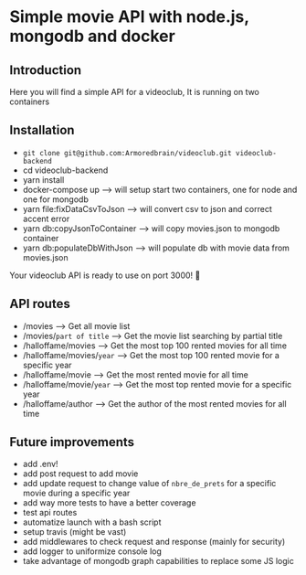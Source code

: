 # Simple movie API with node.js, mongodb and docker 

## Introduction
Here you will find a simple API for a videoclub, It is running on two containers

## Installation
* `git clone git@github.com:Armoredbrain/videoclub.git videoclub-backend`
* cd videoclub-backend 
* yarn install
* docker-compose up --> will setup start two containers, one for node and one for mongodb
* yarn file:fixDataCsvToJson --> will convert csv to json and correct accent error
* yarn db:copyJsonToContainer --> will copy movies.json to mongodb container
* yarn db:populateDbWithJson --> will populate db with movie data from movies.json

Your videoclub API is ready to use on port 3000! :rocket:

## API routes
* /movies --> Get all movie list 
* /movies/`part of title` --> Get the movie list searching by partial title
* /halloffame/movies --> Get the most top 100 rented movies for all time
* /halloffame/movies/`year` --> Get the most top 100 rented movie for a specific year
* /halloffame/movie --> Get the most rented movie for all time
* /halloffame/movie/`year` --> Get the most top rented movie for a specific year
* /halloffame/author --> Get the author of the most rented movies for all time

## Future improvements
* add .env!
* add post request to add movie
* add update request to change value of `nbre_de_prets` for a specific movie during a specific year
* add way more tests to have a better coverage
* test api routes
* automatize launch with a bash script
* setup travis (might be vast)
* add middlewares to check request and response (mainly for security)
* add logger to uniformize console log
* take advantage of mongodb graph capabilities to replace some JS logic
